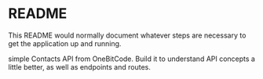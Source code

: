 # README

This README would normally document whatever steps are necessary to get the
application up and running.

simple Contacts API from OneBitCode. 
Build it to understand API concepts a little better, as well as endpoints and routes.
